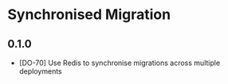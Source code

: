 # Synchronised Migration

## 0.1.0

* [DO-70] Use Redis to synchronise migrations across multiple deployments
